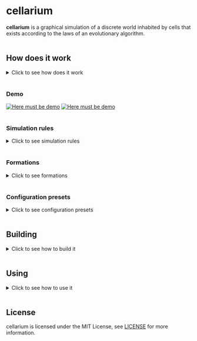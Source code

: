 # cellarium
**cellarium** is a graphical simulation of a discrete world inhabited by cells
that exists according to the laws of an evolutionary algorithm.
<br/>
<br/>

## How does it work
<details>
<summary>Click to see how does it work</summary>
<br/>

It is a cellular automaton that is a simulator of evolution.
The world is discrete in space and time.
Space is limited vertically and closed horizontally.
In fact, the world of simulation is a two-dimensional section of a reservoir where
top surface and bottom - bottom.

The reservoir is inhabited by cells. At first only one.
Each cell occupies one cell in space,
has a certain energy level, command counter and genome.

The genome is a closed tape of constant size,
consisting of genes that are expressed as integers.
Each such gene means a certain instruction, for example:
return, move, eat, touch.

The command counter is a number that is the address of the current gene.

Every step each cell looks at its command counter,
finds the gene - the instruction, and executes it.
After each command is executed, the counter is incremented.
Conditional and unconditional transitions are also possible.
According to the principle of the genome, the cell is somewhat similar to the Turing machine.

Each step the energy level of the cell is decremented, and,
if it drops to zero, the cell dies and may disappear
or turn into organic.

Energy can be obtained from photosynthesis, minerals and food.
Photosynthesis is available during the day and is more efficient closer to the surface.
Minerals accumulate more efficiently closer to the bottom and can
be converted into energy.
Food can be living cells and organic matter.

A cell that gets enough energy to reproduce
can rest.
If the cell has received the maximum amount of energy, it is obliged
rest, and if this is not possible, it turns
in organic.
The genome is copied from the mother cell to the daughter, and at the same time is
some chance of mutation. This is how benign or malignant can occur
changes in cell behavior.

So the cell's genome determines its behavior in the simulation.
Cells with the most successful genome survive and give offspring,
and cells with a less successful genome die.
Thus, the main factors of evolution are realized in the simulation:
mutations and natural selection.

Because the cell's genome determines its behavior, in a simulation
certain formations may occur, for example:
colonies, solitaries, worms, etc.
Changing environment properties and switching simulation rules
directly affect the formation of such formations.

The program interface allows you to control the progress of the simulation,
view statistics, monitor individual cells
and view all their properties, including the genome,
as well as display its simulation in different modes:
diet, energy, age, etc.

All simulation settings can be configured before startup,
that allows to establish correspondence of set of rules to formations,
which occur in such conditions.

</details>
</br>

### Demo
[![Here must be demo](https://img.youtube.com/vi/T9Jqv2ou00k/hqdefault.jpg)](https://www.youtube.com/watch?v=T9Jqv2ou00k "\"default\" preset demo")
[![Here must be demo](https://img.youtube.com/vi/zMXJDCG_DDw/hqdefault.jpg)](https://www.youtube.com/watch?v=zMXJDCG_DDw "GUI demo")
</br>
</br>

### Simulation rules
<details>
<summary>Click to see simulation rules</summary>
<br/>

- features of the environment:
    - discrete in space (square cells) and time (ticks, or steps)
    - space above and below is limited, on the sides - closed
    - the ability to obtain energy from photosynthesis closer to the top and minerals - to the bottom
    - change of time of day (the vertical borders defining a zone of light move; it is possible to disconnect)
    - change of seasons (changes the distance between these vertical boundaries; can be disabled)
    - Neighboring cells interfere with the passage of solar energy
    - gamma flash once in a certain number of steps, which causes mutations in a random number of genes in each cell
    - the energy of a dead cell (organic) does not change and is equal to the energy of the cell at the time of its death
    - dead cells (organics) with each tick fall one cell down if there is free space and then settle to the bottom or (tuned) stop after the first obstacle
- during each run, each cell executes a command according to the genome
- cells are processed sequentially with increasing age (so younger cells have a faster "reaction")
- each cell has a certain set of properties:
    - energy level - an indicator of cell viability:
        - with each tick the level is decremented
        - with the depletion of energy, the cell dies and disappears or becomes organic (tuned)
    - cell direction - determined by an integer from 0 to 7 (0 - up, 7 - left up)
    - cell position - two positive integers (x - column, y - row)
    - command counter - indicates the command in the genome to be executed
    - genome - a closed from the ends of a strip of constant size of integers - genes, each of which corresponds to a specific command:
        - commands are divided into final (command counter is incremented) and intermediate (conditional transition is performed):
            - the number of intermediate commands per turn is limited to a certain number, the number of final - one
        - the number of commands is equal to the size of the genome (for unconditional transitions) and a multiple of 8 (for the number of directions)
        - list of teams:
        - 0 - inaction (final)
            - 1 - return (intermediate):
                - the angle of rotation is the remainder of the division by 8 values ​​of the gene № + 1
            - 2 - move (final):
                - movement in the direction that is the remainder of the division by 8 of the sum of its own direction and the value of the gene № + 1
                - if the movement fails, the command to touch is executed, and the command counter is not incremented
            - 3 - photosynthesis (final):
                - getting energy from the sun
                - the farther from the ellipse formed by the Sun, the less sunlight
                - time of day affects the horizontal placement of maximum light
                - time of year affects the intensity of light
            - 4 - mineralosynthesis (final):
                - extraction of energy from accumulated minerals
                - minerals accumulate every step (there is a limit)
                - the deeper, the more minerals
            - 5 - eat (final):
                - conversion into food energy in the direction that is the remainder of the division by 8 of the sum of its own direction and the value of the gene № + 1
                - the received energy is equal to the energy of food and does not exceed a certain maximum energy from food or equal to this maximum energy (adjustable)
            - 6 - bud (final):
                - the daughter cell buds in the direction that is the remainder of the division by 8 sums of its own direction and the value of the gene № + 1
            - 7 - mutate (final):
                - mutation of an arbitrary gene
            - 8 - transfer energy (final):
                - energy transfer in the direction that is the remainder of the division by 8 of the sum of its own direction and the value of the gene № + 1
                - the amount of transmitted energy is equal to the given value (value / number of commands * current energy level) of the gene № + 2
            - 9 - touch (intermediate):
                - determine the object in the direction that is the remainder of the division by 8 of the sum of its own direction and the value of the gene № + 1
                - if the front is empty - the value of the gene № + 2 is added to the command counter
                - if in front of the organic - the value of the gene № + 3 is added to the command counter
                - if there is a related cell in front - the value of the gene № + 4 is added to the command counter
                - if there is a foreign cell in front - the value of the gene № + 5 is added to the command counter
                - in a friendly cell the genome differs by no more than a certain number of genes
            - 10 - determine the level of own energy (intermediate):
                - control level is the reduced value (value / number of commands * maximum energy) of the gene № + 1
                - if the intrinsic level is less than the control - the value of the gene № + 2 is added to the command counter
                - if the intrinsic level is greater than or equal to the control - the value of the gene № + 3 is added to the command counter
            - 11 - determine the depth (intermediate):
                - control depth is the reduced value (value / number of commands * maximum depth) of the gene № + 1
                - if the natural depth is less than the control - the value of the gene № + 2 is added to the command counter
                - if the natural depth is greater than or equal to the control - the value of the gene № + 3 is added to the command counter
            - 12 - determine the level of available solar energy (intermediate):
                - control level is the reduced value (value / number of commands * maximum energy from the sun) of the gene № + 1
                - if the intrinsic level is less than the control - the value of the gene № + 2 is added to the command counter
                - if the intrinsic level is greater than or equal to the control - the value of the gene № + 3 is added to the command counter
            - 13 - determine the level of available minerals (intermediate):
                - the control level is the reduced value (value / number of commands * maximum energy from minerals) of the gene № + 1
                - if the intrinsic level is less than the control - the value of the gene № + 2 is added to the command counter
                - if the intrinsic level is greater than or equal to the control - the value of the gene № + 3 is added to the command counter
            - 14 - determine the level of available energy from accumulated minerals (intermediate):
                - the control level is the reduced value (value / number of commands * maximum energy from minerals) of the gene № + 1
                - if the intrinsic level is less than the control - the value of the gene № + 2 is added to the command counter
                - if the intrinsic level is greater than or equal to the control - the value of the gene № + 3 is added to the command counter
            - all other numbers - unconditional transition commands (add their value to the command counter)
        - cell color - three positive integers (RGB)
        - energy transfer balance - the difference between transmitted and received energy for all time
        - past energy transfer - the sign value of the last transferred energy (-1, 0 or 1), the value of which fades with time
    - mutations:
        - mutation - change of a random gene to a random value
        - separate chances of mutation for parent and daughter cells during budding, and the chance of random mutation
    - reproduction:
        - reproduction occurs by budding of a daughter cell
        - energy is divided in half
        - the daughter cell inherits the color and direction of the mother
        - there is a complete copying of the genome into a daughter cell
        - there is a separate chance of mutation in budding, the same for both cells
        - the daughter cell is budded in the first direction of the first free cell, which is checked clockwise starting from the direction of the mother cell (optional)
        - the cell must multiply if its energy is not less than the maximum energy (optional)
        - a cell can multiply if its energy is not less than the minimum energy for division, and the budding command is executed
        - if the cell needs to bud but does not have space for it - it becomes organic with energy conservation (optional)
- interface:
    - setting simulation parameters, genome, energy level, direction and position of the stem cell, as well as simulation grains in JSON format
    - pause rendering, pause simulation, set the number of ticks per drawing, step-by-step mode
    - switching on / off the image of photosynthesis and mineral nutrition zones
    - change the simulation image mode:
        - diet (greener - more energy from photosynthesis, blue - from minerals, red - from food, gray - organic)
        - energy level mode (redder - more energy, yellower - less, gray - organic)
        - energy transfer balance mode (more brown - more energy, more turquoise - more transmission, gray - organic)
        - mode of past energy transfer (more brown - recently received, more turquoise - recently transferred, gray - organic)
        - age regime (redder - older, more turquoise - younger, gray - organic)
    - display simulation statistics: frames per second, steps per second, step, day, year, season, number of days before gamma-ray flash, live / dead cells, number of buds, amount of energy consumption from photosynthesis / minerals / food
    - change the simulation parameters and enable / disable individual cell instructions on the go
    - select the cell with the cursor:
        - view all its properties
        - memorizing the properties of the cell, if it has disappeared, with the possibility of reset
        - highlight it in black

</details>
</br>

### Formations
<details>
<summary>Click to see formations</summary>
<br/>

You can discover different formations yourself.
Here are formations that I have found:
- gas - cells that move in constant random direction
- singletons - stationary cells that keep distance to each other
- chess - stationary cells located in chess order
- wind - cells that move in constant horizontal direction
- jumpers - cells that move from side to side
- spinners - cells that move in a circle
- sticks - stationary cells located in the form of stick
- diagonal sticks - stationary cells located in the form of stick diagonaly
- worms - cells that located one by one with a certain curvature
- colonies - cells that stick to each other and eat strangers:
    - colonies are possible only if cells can differentiate each other
    - if cells are familiar having less than 3 different gens superpower colony can appear
    - colony nucleation is similar to some kind of wave
    - neighbour colonies extruse each other by eating outside cells
    - when in a colony some cells differ enough to be foreign
    cracks appear that can grow and divide the colony
    - each colony has its own energy sharing and distribution specifics

</details>
</br>

### Configuration presets
<details>
<summary>Click to see configuration presets</summary>
<br/>

Here are available configuration presets and formations that can be found in them:
- default: spinners, worms, colonies, gas, chess, sticks, wind
- akin2: spinners, chess, singletons, wind, colonies, superpower colony
- childEnergy1maximizeFood0: flame
- childEnergy1maximizeFood1: red terror
- daytimes: spinners, gas, wind, colonies
- pinOrganic0: gas, sticks, diagonal sticks, colonies, wind
- cellSize4: chess, spinners, colonies, worms, singletons
- mineralEnergy04: worms, spinners, diagonal sticks, jumpers, colonies
- mineralEnergy08: wind, singletons, colonies
- mineralEnergy10: sticks, singletons, jumpers, spinners, colonies

</details>
</br>

## Building
<details>
<summary>Click to see how to build it</summary>
<br/>

The prototype of the application is written in Processing so if you don't want
to build the application yourself you can download Processing 3.5+ and run it.
However, Processing version does not contain all the available rules,
configuration features and GUI.

The final version of the application is written in C++ using:
1. Dear ImGui
2. OpenGL 4.6 (GLFW and GLAD)
3. Qt 5

Therefore, before building, you need to satisfy all the dependencies
by taking these steps:
1. Install Qt using your system package manager
or [official installer](https://www.qt.io/download)
and add it to PATH if on Windows.
2. Download [GLFW](https://www.glfw.org/download), build it,
then place static library archive in ```c++/lib/```
and include directories in ```c++/include/```.
3. Download [GLAD](https://glad.dav1d.de/),
build it as a static or shared library and place it in ```c++/lib/```.
Alternatively you can place source file in ```c++/src/glad/``` and
then place include directory in ```c++/include/```.
4. Clone [Dear ImGui](https://github.com/ocornut/imgui) repository,
then copy all the source and header files from the repository's root
and also ```imgui_impl_glfw*``` with ```imgui_impl_opengl3*``` from ```backends/```
to ```c++/src/dear_imgui/```.

To build the application run these commands from ```c++/``` directory:
```bash
cmake . -DCMAKE_BUILD_TYPE=Release
cmake --build . --config Release
```
You will have ```./build/bin/Release/cellarium```
or ```./build/bin/Release/cellarium.exe``` built.

</details>
</br>

## Using
<details>
<summary>Click to see how to use it</summary>
<br/>

You can download released binaries and presets
on [release page](https://github.com/maldenol/cellarium/releases)
or build the source code yourself (see Building section).

Run the application with ```-h``` parameter to see help information.  
Use ```-c``` parameter to see controls help information.  
Use ```-g``` parameter to generate default configuration so you can edit it and use.  
Run the application with configuration file specified to start simulation.

</details>
</br>

## License
cellarium is licensed under the MIT License, see [LICENSE](LICENSE) for more information.
</br>
